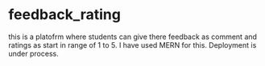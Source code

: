 # feedback_rating



this is a platofrm where students can give there feedback as comment and ratings as start in range of 1 to 5.
I have used MERN for this.
Deployment is under process.


